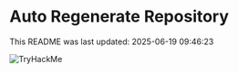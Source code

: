 # Auto Regenerate Repository

This README was last updated: 2025-06-19 09:46:23

 ![TryHackMe](https://tryhackme.com/badge/533634)